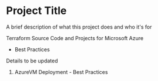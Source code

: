 
# Project Title

A brief description of what this project does and who it's for

Terraform Source Code and Projects for Microsoft Azure 
- Best Practices

Details to be updated
1. AzureVM Deployment - Best Practices
